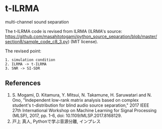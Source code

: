 # t-ILRMA
multi-channel sound separation

The t-ILRMA code is revised from ILRMA  (ILRMA's source: https://github.com/masahitotogami/python_source_separation/blob/master/section8/sample_code_c8_3.py) (MIT license).

The revised point:
    
    1. simulation condition
    2. ILRMA -> t-ILRMA
    3. SNR -> SI-SDR

## References
1. S. Mogami, D. Kitamura, Y. Mitsui, N. Takamune, H. Saruwatari and N. Ono, "Independent low-rank matrix analysis based on complex student's t-distribution for blind audio source separation," 2017 IEEE 27th International Workshop on Machine Learning for Signal Processing (MLSP), 2017, pp. 1-6, doi: 10.1109/MLSP.2017.8168129.
2. 戸上 真人, Pythonで学ぶ音源分離, インプレス

